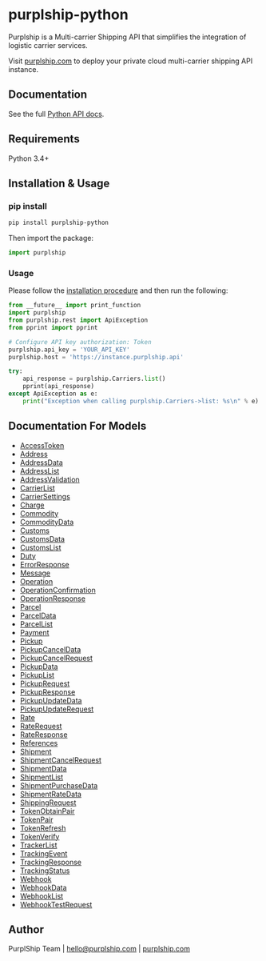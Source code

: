 # purplship-python

Purplship is a Multi-carrier Shipping API that simplifies the integration of logistic carrier services.

Visit [purplship.com](https://purplship.com) to deploy your private cloud multi-carrier shipping API instance.

## Documentation

See the full [Python API docs](https://docs.purplship.com).

## Requirements

Python 3.4+

## Installation & Usage

### pip install

```sh
pip install purplship-python
```

Then import the package:

```python
import purplship
```

### Usage

Please follow the [installation procedure](#installation--usage) and then run the following:

```python
from __future__ import print_function
import purplship
from purplship.rest import ApiException
from pprint import pprint

# Configure API key authorization: Token
purplship.api_key = 'YOUR_API_KEY'
purplship.host = 'https://instance.purplship.api'

try:
    api_response = purplship.Carriers.list()
    pprint(api_response)
except ApiException as e:
    print("Exception when calling purplship.Carriers->list: %s\n" % e)

```

## Documentation For Models

 - [AccessToken](docs/AccessToken.md)
 - [Address](docs/Address.md)
 - [AddressData](docs/AddressData.md)
 - [AddressList](docs/AddressList.md)
 - [AddressValidation](docs/AddressValidation.md)
 - [CarrierList](docs/CarrierList.md)
 - [CarrierSettings](docs/CarrierSettings.md)
 - [Charge](docs/Charge.md)
 - [Commodity](docs/Commodity.md)
 - [CommodityData](docs/CommodityData.md)
 - [Customs](docs/Customs.md)
 - [CustomsData](docs/CustomsData.md)
 - [CustomsList](docs/CustomsList.md)
 - [Duty](docs/Duty.md)
 - [ErrorResponse](docs/ErrorResponse.md)
 - [Message](docs/Message.md)
 - [Operation](docs/Operation.md)
 - [OperationConfirmation](docs/OperationConfirmation.md)
 - [OperationResponse](docs/OperationResponse.md)
 - [Parcel](docs/Parcel.md)
 - [ParcelData](docs/ParcelData.md)
 - [ParcelList](docs/ParcelList.md)
 - [Payment](docs/Payment.md)
 - [Pickup](docs/Pickup.md)
 - [PickupCancelData](docs/PickupCancelData.md)
 - [PickupCancelRequest](docs/PickupCancelRequest.md)
 - [PickupData](docs/PickupData.md)
 - [PickupList](docs/PickupList.md)
 - [PickupRequest](docs/PickupRequest.md)
 - [PickupResponse](docs/PickupResponse.md)
 - [PickupUpdateData](docs/PickupUpdateData.md)
 - [PickupUpdateRequest](docs/PickupUpdateRequest.md)
 - [Rate](docs/Rate.md)
 - [RateRequest](docs/RateRequest.md)
 - [RateResponse](docs/RateResponse.md)
 - [References](docs/References.md)
 - [Shipment](docs/Shipment.md)
 - [ShipmentCancelRequest](docs/ShipmentCancelRequest.md)
 - [ShipmentData](docs/ShipmentData.md)
 - [ShipmentList](docs/ShipmentList.md)
 - [ShipmentPurchaseData](docs/ShipmentPurchaseData.md)
 - [ShipmentRateData](docs/ShipmentRateData.md)
 - [ShippingRequest](docs/ShippingRequest.md)
 - [TokenObtainPair](docs/TokenObtainPair.md)
 - [TokenPair](docs/TokenPair.md)
 - [TokenRefresh](docs/TokenRefresh.md)
 - [TokenVerify](docs/TokenVerify.md)
 - [TrackerList](docs/TrackerList.md)
 - [TrackingEvent](docs/TrackingEvent.md)
 - [TrackingResponse](docs/TrackingResponse.md)
 - [TrackingStatus](docs/TrackingStatus.md)
 - [Webhook](docs/Webhook.md)
 - [WebhookData](docs/WebhookData.md)
 - [WebhookList](docs/WebhookList.md)
 - [WebhookTestRequest](docs/WebhookTestRequest.md)



## Author

PurplShip Team | hello@purplship.com | [purplship.com](https://purplship.com)
